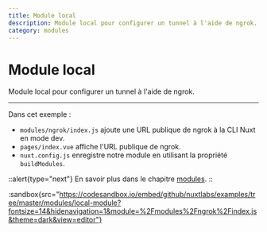 ```yaml
---
title: Module local
description: Module local pour configurer un tunnel à l'aide de ngrok.
category: modules
---
```

# Module local

Module local pour configurer un tunnel à l'aide de ngrok.

---

Dans cet exemple :

- `modules/ngrok/index.js` ajoute une URL publique de ngrok à la CLI Nuxt en mode dev.
- `pages/index.vue` affiche l'URL publique de ngrok.
- `nuxt.config.js` enregistre notre module en utilisant la propriété `buildModules`.

::alert{type="next"}
En savoir plus dans le chapitre [modules](/docs/directory-structure/modules).
::

:sandbox{src="https://codesandbox.io/embed/github/nuxtlabs/examples/tree/master/modules/local-module?fontsize=14&hidenavigation=1&module=%2Fmodules%2Fngrok%2Findex.js&theme=dark&view=editor"}
